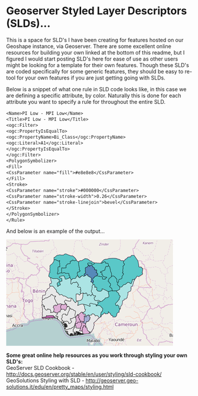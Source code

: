# Geoserver Styled Layer Descriptors (SLDs)...
This is a space for SLD's I have been creating for features hosted on our Geoshape instance, via Geoserver. There are some excellent online resources for building your own linked at the bottom of this readme, but I figured I would start posting SLD's here for ease of use as other users might be looking for a template for their own features. Though these SLD's are coded specifically for some generic features, they should be easy to re-tool for your own features if you are just getting going with SLDs. 

Below is a snippet of what one rule in SLD code looks like, in this case we are defining a specific attribute, by color. Naturally this is done for each attribute you want to specify a rule for throughout the entire SLD.  

```<Rule>
<Name>PI Low - MPI Low</Name>
<Title>PI Low - MPI Low</Title>
<ogc:Filter>
<ogc:PropertyIsEqualTo>
<ogc:PropertyName>Bi_Class</ogc:PropertyName>
<ogc:Literal>A1</ogc:Literal>
</ogc:PropertyIsEqualTo>
</ogc:Filter>
<PolygonSymbolizer>
<Fill>
<CssParameter name="fill">#e8e8e8</CssParameter>
</Fill>
<Stroke>
<CssParameter name="stroke">#000000</CssParameter>
<CssParameter name="stroke-width">0.26</CssParameter>
<CssParameter name="stroke-linejoin">bevel</CssParameter>
</Stroke>
</PolygonSymbolizer>
</Rule>
```
And below is an example of the output...

![Sample SLD Output](https://github.com/Nickgis/Geoserver_SLD-s/blob/master/SLD_ExampleOutput.png?raw=true "Sample")

<B>Some great online help resources as you work through styling your own SLD's:</B>
<br>
GeoServer SLD Cookbook - http://docs.geoserver.org/stable/en/user/styling/sld-cookbook/
<br>
GeoSolutions Styling with SLD - http://geoserver.geo-solutions.it/edu/en/pretty_maps/styling.html


